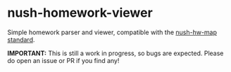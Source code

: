 # nush-homework-viewer
Simple homework parser and viewer, compatible with the [nush-hw-map standard](https://github.com/gohjy/nush-hw-map/blob/main/STANDARD.md).

**IMPORTANT:** This is still a work in progress, so bugs are expected. Please do open an issue or PR if you find any!